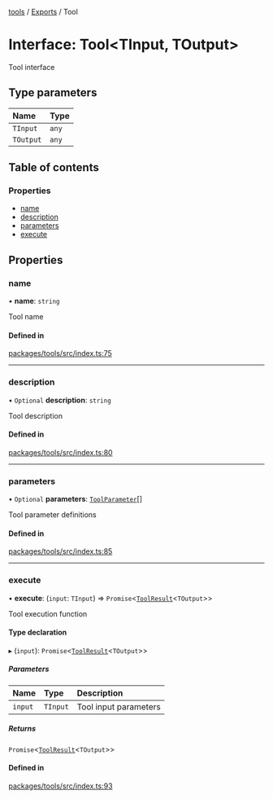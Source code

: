 <!-- 
 ⚠️  AUTO-GENERATED FILE - DO NOT EDIT MANUALLY
 This file is automatically generated by scripts/docs-generator.js
 To make changes, edit the source TypeScript files or update the generator script
-->

[tools](../../) / [Exports](../modules) / Tool

# Interface: Tool\<TInput, TOutput\>

Tool interface

## Type parameters

| Name | Type |
| :------ | :------ |
| `TInput` | `any` |
| `TOutput` | `any` |

## Table of contents

### Properties

- [name](Tool#name)
- [description](Tool#description)
- [parameters](Tool#parameters)
- [execute](Tool#execute)

## Properties

### name

• **name**: `string`

Tool name

#### Defined in

[packages/tools/src/index.ts:75](https://github.com/woojubb/robota/blob/20907a104a80ba36ef4504cf3243ea2b32ee43cd/packages/tools/src/index.ts#L75)

___

### description

• `Optional` **description**: `string`

Tool description

#### Defined in

[packages/tools/src/index.ts:80](https://github.com/woojubb/robota/blob/20907a104a80ba36ef4504cf3243ea2b32ee43cd/packages/tools/src/index.ts#L80)

___

### parameters

• `Optional` **parameters**: [`ToolParameter`](ToolParameter)[]

Tool parameter definitions

#### Defined in

[packages/tools/src/index.ts:85](https://github.com/woojubb/robota/blob/20907a104a80ba36ef4504cf3243ea2b32ee43cd/packages/tools/src/index.ts#L85)

___

### execute

• **execute**: (`input`: `TInput`) => `Promise`\<[`ToolResult`](ToolResult)\<`TOutput`\>\>

Tool execution function

#### Type declaration

▸ (`input`): `Promise`\<[`ToolResult`](ToolResult)\<`TOutput`\>\>

##### Parameters

| Name | Type | Description |
| :------ | :------ | :------ |
| `input` | `TInput` | Tool input parameters |

##### Returns

`Promise`\<[`ToolResult`](ToolResult)\<`TOutput`\>\>

#### Defined in

[packages/tools/src/index.ts:93](https://github.com/woojubb/robota/blob/20907a104a80ba36ef4504cf3243ea2b32ee43cd/packages/tools/src/index.ts#L93)
